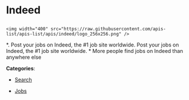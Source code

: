 # Indeed<p align="center">
    <img width="400" src="https://raw.githubusercontent.com/apis-list/apis-list/apis/indeed/logo_256x256.png" />
</p>

*.  Post your jobs on Indeed, the #1 job site worldwide. Post your jobs on Indeed, the #1 job site worldwide. * More people find jobs on Indeed than anywhere else

**Categories**:

- [Search](https://github/apis-list/apis-list#search)

- [Jobs](https://github/apis-list/apis-list#jobs)





